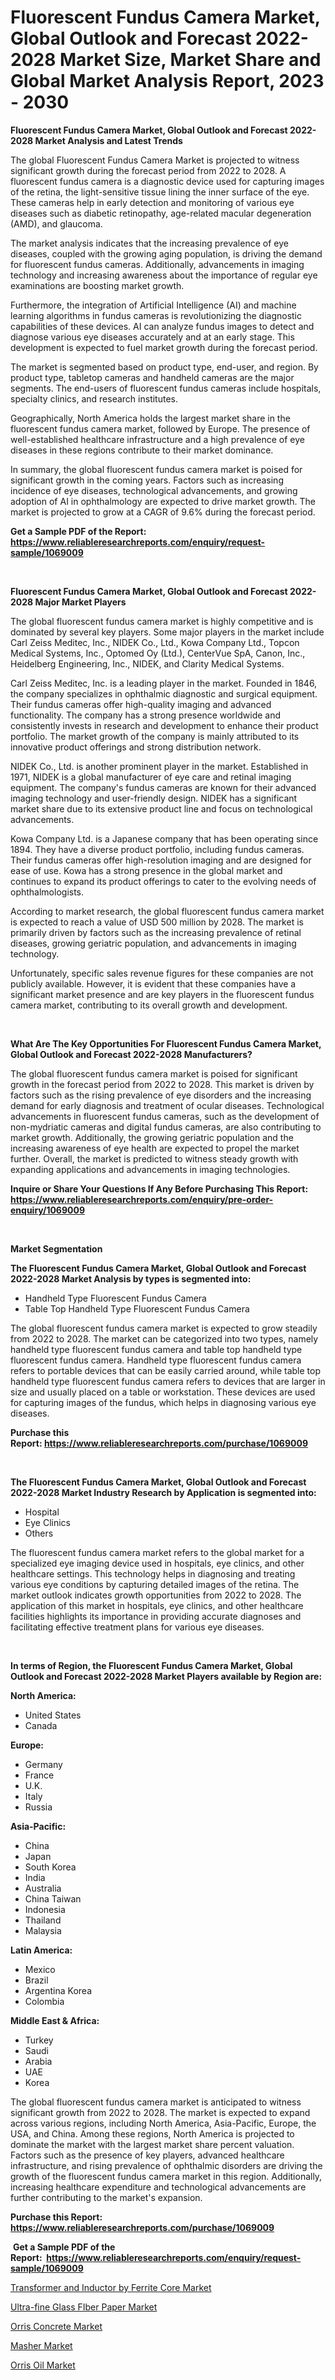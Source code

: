 <p><h1>Fluorescent Fundus Camera Market, Global Outlook and Forecast 2022-2028 Market Size, Market Share and Global Market Analysis Report, 2023 - 2030</h1></p><p><strong>Fluorescent Fundus Camera Market, Global Outlook and Forecast 2022-2028 Market Analysis and Latest Trends</strong></p>
<p><p>The global Fluorescent Fundus Camera Market is projected to witness significant growth during the forecast period from 2022 to 2028. A fluorescent fundus camera is a diagnostic device used for capturing images of the retina, the light-sensitive tissue lining the inner surface of the eye. These cameras help in early detection and monitoring of various eye diseases such as diabetic retinopathy, age-related macular degeneration (AMD), and glaucoma.</p><p>The market analysis indicates that the increasing prevalence of eye diseases, coupled with the growing aging population, is driving the demand for fluorescent fundus cameras. Additionally, advancements in imaging technology and increasing awareness about the importance of regular eye examinations are boosting market growth.</p><p>Furthermore, the integration of Artificial Intelligence (AI) and machine learning algorithms in fundus cameras is revolutionizing the diagnostic capabilities of these devices. AI can analyze fundus images to detect and diagnose various eye diseases accurately and at an early stage. This development is expected to fuel market growth during the forecast period.</p><p>The market is segmented based on product type, end-user, and region. By product type, tabletop cameras and handheld cameras are the major segments. The end-users of fluorescent fundus cameras include hospitals, specialty clinics, and research institutes.</p><p>Geographically, North America holds the largest market share in the fluorescent fundus camera market, followed by Europe. The presence of well-established healthcare infrastructure and a high prevalence of eye diseases in these regions contribute to their market dominance.</p><p>In summary, the global fluorescent fundus camera market is poised for significant growth in the coming years. Factors such as increasing incidence of eye diseases, technological advancements, and growing adoption of AI in ophthalmology are expected to drive market growth. The market is projected to grow at a CAGR of 9.6% during the forecast period.</p></p>
<p><strong>Get a Sample PDF of the Report:&nbsp; <a href="https://www.reliableresearchreports.com/enquiry/request-sample/1069009">https://www.reliableresearchreports.com/enquiry/request-sample/1069009</a></strong></p>
<p>&nbsp;</p>
<p><strong>Fluorescent Fundus Camera Market, Global Outlook and Forecast 2022-2028 Major Market Players</strong></p>
<p><p>The global fluorescent fundus camera market is highly competitive and is dominated by several key players. Some major players in the market include Carl Zeiss Meditec, Inc., NIDEK Co., Ltd., Kowa Company Ltd., Topcon Medical Systems, Inc., Optomed Oy (Ltd.), CenterVue SpA, Canon, Inc., Heidelberg Engineering, Inc., NIDEK, and Clarity Medical Systems.</p><p>Carl Zeiss Meditec, Inc. is a leading player in the market. Founded in 1846, the company specializes in ophthalmic diagnostic and surgical equipment. Their fundus cameras offer high-quality imaging and advanced functionality. The company has a strong presence worldwide and consistently invests in research and development to enhance their product portfolio. The market growth of the company is mainly attributed to its innovative product offerings and strong distribution network.</p><p>NIDEK Co., Ltd. is another prominent player in the market. Established in 1971, NIDEK is a global manufacturer of eye care and retinal imaging equipment. The company's fundus cameras are known for their advanced imaging technology and user-friendly design. NIDEK has a significant market share due to its extensive product line and focus on technological advancements.</p><p>Kowa Company Ltd. is a Japanese company that has been operating since 1894. They have a diverse product portfolio, including fundus cameras. Their fundus cameras offer high-resolution imaging and are designed for ease of use. Kowa has a strong presence in the global market and continues to expand its product offerings to cater to the evolving needs of ophthalmologists.</p><p>According to market research, the global fluorescent fundus camera market is expected to reach a value of USD 500 million by 2028. The market is primarily driven by factors such as the increasing prevalence of retinal diseases, growing geriatric population, and advancements in imaging technology.</p><p>Unfortunately, specific sales revenue figures for these companies are not publicly available. However, it is evident that these companies have a significant market presence and are key players in the fluorescent fundus camera market, contributing to its overall growth and development.</p></p>
<p>&nbsp;</p>
<p><strong>What Are The Key Opportunities For Fluorescent Fundus Camera Market, Global Outlook and Forecast 2022-2028 Manufacturers?</strong></p>
<p><p>The global fluorescent fundus camera market is poised for significant growth in the forecast period from 2022 to 2028. This market is driven by factors such as the rising prevalence of eye disorders and the increasing demand for early diagnosis and treatment of ocular diseases. Technological advancements in fluorescent fundus cameras, such as the development of non-mydriatic cameras and digital fundus cameras, are also contributing to market growth. Additionally, the growing geriatric population and the increasing awareness of eye health are expected to propel the market further. Overall, the market is predicted to witness steady growth with expanding applications and advancements in imaging technologies.</p></p>
<p><strong>Inquire or Share Your Questions If Any Before Purchasing This Report: <a href="https://www.reliableresearchreports.com/enquiry/pre-order-enquiry/1069009">https://www.reliableresearchreports.com/enquiry/pre-order-enquiry/1069009</a></strong></p>
<p>&nbsp;</p>
<p><strong>Market Segmentation</strong></p>
<p><strong>The Fluorescent Fundus Camera Market, Global Outlook and Forecast 2022-2028 Market Analysis by types is segmented into:</strong></p>
<p><ul><li>Handheld Type Fluorescent Fundus Camera</li><li>Table Top Handheld Type Fluorescent Fundus Camera</li></ul></p>
<p><p>The global fluorescent fundus camera market is expected to grow steadily from 2022 to 2028. The market can be categorized into two types, namely handheld type fluorescent fundus camera and table top handheld type fluorescent fundus camera. Handheld type fluorescent fundus camera refers to portable devices that can be easily carried around, while table top handheld type fluorescent fundus camera refers to devices that are larger in size and usually placed on a table or workstation. These devices are used for capturing images of the fundus, which helps in diagnosing various eye diseases.</p></p>
<p><strong>Purchase this Report:&nbsp;<a href="https://www.reliableresearchreports.com/purchase/1069009">https://www.reliableresearchreports.com/purchase/1069009</a></strong></p>
<p>&nbsp;</p>
<p><strong>The Fluorescent Fundus Camera Market, Global Outlook and Forecast 2022-2028 Market Industry Research by Application is segmented into:</strong></p>
<p><ul><li>Hospital</li><li>Eye Clinics</li><li>Others</li></ul></p>
<p><p>The fluorescent fundus camera market refers to the global market for a specialized eye imaging device used in hospitals, eye clinics, and other healthcare settings. This technology helps in diagnosing and treating various eye conditions by capturing detailed images of the retina. The market outlook indicates growth opportunities from 2022 to 2028. The application of this market in hospitals, eye clinics, and other healthcare facilities highlights its importance in providing accurate diagnoses and facilitating effective treatment plans for various eye diseases.</p></p>
<p>&nbsp;</p>
<p><strong>In terms of Region, the Fluorescent Fundus Camera Market, Global Outlook and Forecast 2022-2028 Market Players available by Region are:</strong></p>
<p>
    <p> <strong> North America: </strong>
        <ul>
            <li>United States</li>
            <li>Canada</li>
        </ul>
        </p> 
    <p> <strong> Europe: </strong>
        <ul>
            <li>Germany</li>
            <li>France</li>
            <li>U.K.</li>
            <li>Italy</li>
            <li>Russia</li>
        </ul>
        </p> 
    <p> <strong> Asia-Pacific: </strong>
        <ul>
            <li>China</li>
            <li>Japan</li>
            <li>South Korea</li>
            <li>India</li>
            <li>Australia</li>
            <li>China Taiwan</li>
            <li>Indonesia</li>
            <li>Thailand</li>
            <li>Malaysia</li>
        </ul>
        </p> 
    <p> <strong> Latin America: </strong>
        <ul>
            <li>Mexico</li>
            <li>Brazil</li>
            <li>Argentina Korea</li>
            <li>Colombia</li>
        </ul>
        </p> 
    <p> <strong> Middle East & Africa: </strong>
        <ul>
            <li>Turkey</li>
            <li>Saudi</li>
            <li>Arabia</li>
            <li>UAE</li>
            <li>Korea</li>
        </ul>
    </p>
    </p>
<p><p>The global fluorescent fundus camera market is anticipated to witness significant growth from 2022 to 2028. The market is expected to expand across various regions, including North America, Asia-Pacific, Europe, the USA, and China. Among these regions, North America is projected to dominate the market with the largest market share percent valuation. Factors such as the presence of key players, advanced healthcare infrastructure, and rising prevalence of ophthalmic disorders are driving the growth of the fluorescent fundus camera market in this region. Additionally, increasing healthcare expenditure and technological advancements are further contributing to the market's expansion.</p></p>
<p><strong>Purchase this Report: <a href="https://www.reliableresearchreports.com/purchase/1069009">https://www.reliableresearchreports.com/purchase/1069009</a></strong></p>
<p>&nbsp;<strong>Get a Sample PDF of the Report:&nbsp;&nbsp;<a href="https://www.reliableresearchreports.com/enquiry/request-sample/1069009">https://www.reliableresearchreports.com/enquiry/request-sample/1069009</a></strong></p>
<p><strong></strong></p>
<p><p><a href="https://www.reportprime.com/transformer-and-inductor-by-ferrite-core-r646">Transformer and Inductor by Ferrite Core Market</a></p><p><a href="https://www.reportprime.com/ultra-fine-glass-fiber-paper-r648">Ultra-fine Glass FIber Paper Market</a></p><p><a href="https://medium.com/@randyhuel1989/orris-concrete-market-size-growth-forecast-2023-2030-67ef3eb86eed">Orris Concrete Market</a></p><p><a href="https://www.linkedin.com/pulse/masher-market-insights-players-forecast-till-2030-rebound-research-jf0qe/">Masher Market</a></p><p><a href="https://medium.com/@elisamohr1910/orris-oil-market-size-growth-forecast-2023-2030-031b043f9e9f">Orris Oil Market</a></p></p>